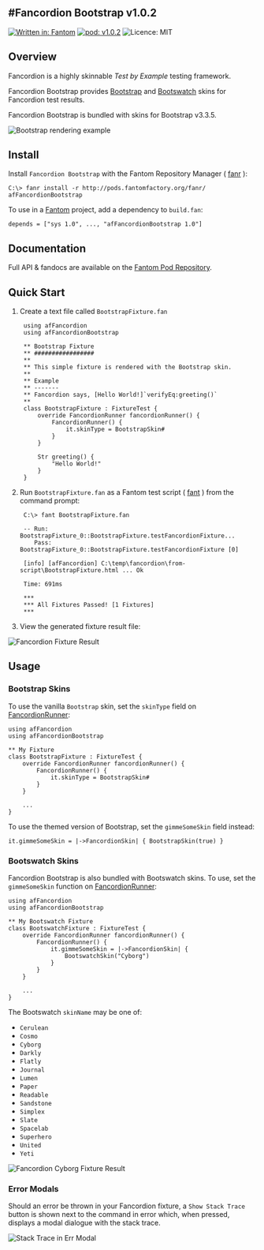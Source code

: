 #Fancordion Bootstrap v1.0.2
---
[![Written in: Fantom](http://img.shields.io/badge/written%20in-Fantom-lightgray.svg)](http://fantom.org/)
[![pod: v1.0.2](http://img.shields.io/badge/pod-v1.0.2-yellow.svg)](http://www.fantomfactory.org/pods/afFancordionBootstrap)
![Licence: MIT](http://img.shields.io/badge/licence-MIT-blue.svg)

## Overview

Fancordion is a highly skinnable *Test by Example* testing framework.

Fancordion Bootstrap provides [Bootstrap](http://getbootstrap.com/) and [Bootswatch](https://bootswatch.com/) skins for Fancordion test results.

Fancordion Bootstrap is bundled with skins for Bootstrap v3.3.5.

![Bootstrap rendering example](http://pods.fantomfactory.org/pods/afFancordionBootstrap/doc/fandoc:/afFancordionBootstrap/doc/bootstrapRenderingExample.png)

## Install

Install `Fancordion Bootstrap` with the Fantom Repository Manager ( [fanr](http://fantom.org/doc/docFanr/Tool.html#install) ):

    C:\> fanr install -r http://pods.fantomfactory.org/fanr/ afFancordionBootstrap

To use in a [Fantom](http://fantom.org/) project, add a dependency to `build.fan`:

    depends = ["sys 1.0", ..., "afFancordionBootstrap 1.0"]

## Documentation

Full API & fandocs are available on the [Fantom Pod Repository](http://pods.fantomfactory.org/pods/afFancordionBootstrap/).

## Quick Start

1. Create a text file called `BootstrapFixture.fan`

        using afFancordion
        using afFancordionBootstrap
        
        ** Bootstrap Fixture
        ** #################
        **
        ** This simple fixture is rendered with the Bootstrap skin.
        **
        ** Example
        ** -------
        ** Fancordion says, [Hello World!]`verifyEq:greeting()`
        **
        class BootstrapFixture : FixtureTest {
            override FancordionRunner fancordionRunner() {
                FancordionRunner() {
                    it.skinType = BootstrapSkin#
                }
            }
        
            Str greeting() {
                "Hello World!"
            }
        }


2. Run `BootstrapFixture.fan` as a Fantom test script ( [fant](http://fantom.org/doc/docTools/Fant.html) ) from the command prompt:

        C:\> fant BootstrapFixture.fan
        
        -- Run:  BootstrapFixture_0::BootstrapFixture.testFancordionFixture...
           Pass: BootstrapFixture_0::BootstrapFixture.testFancordionFixture [0]
        
        [info] [afFancordion] C:\temp\fancordion\from-script\BootstrapFixture.html ... Ok
        
        Time: 691ms
        
        ***
        *** All Fixtures Passed! [1 Fixtures]
        ***


3. View the generated fixture result file:

  ![Fancordion Fixture Result](http://pods.fantomfactory.org/pods/afFancordionBootstrap/doc/bootstrapFixture.png)



## Usage

### Bootstrap Skins

To use the vanilla `Bootstrap` skin, set the `skinType` field on [FancordionRunner](http://pods.fantomfactory.org/pods/afFancordion/api/FancordionRunner):

    using afFancordion
    using afFancordionBootstrap
    
    ** My Fixture
    class BootstrapFixture : FixtureTest {
        override FancordionRunner fancordionRunner() {
            FancordionRunner() {
                it.skinType = BootstrapSkin#
            }
        }
    
        ...
    }

To use the themed version of Bootstrap, set the `gimmeSomeSkin` field instead:

    it.gimmeSomeSkin = |->FancordionSkin| { BootstrapSkin(true) }

### Bootswatch Skins

Fancordion Bootstrap is also bundled with Bootswatch skins. To use, set the `gimmeSomeSkin` function on [FancordionRunner](http://pods.fantomfactory.org/pods/afFancordion/api/FancordionRunner):

    using afFancordion
    using afFancordionBootstrap
    
    ** My Bootswatch Fixture
    class BootswatchFixture : FixtureTest {
        override FancordionRunner fancordionRunner() {
            FancordionRunner() {
                it.gimmeSomeSkin = |->FancordionSkin| {
                    BootswatchSkin("Cyborg")
                }
            }
        }
    
        ...
    }

The Bootswatch `skinName` may be one of:

- `Cerulean`
- `Cosmo`
- `Cyborg`
- `Darkly`
- `Flatly`
- `Journal`
- `Lumen`
- `Paper`
- `Readable`
- `Sandstone`
- `Simplex`
- `Slate`
- `Spacelab`
- `Superhero`
- `United`
- `Yeti`

![Fancordion Cyborg Fixture Result](http://pods.fantomfactory.org/pods/afFancordionBootstrap/doc/cyborgFixture.png)

### Error Modals

Should an error be thrown in your Fancordion fixture, a `Show Stack Trace` button is shown next to the command in error which, when pressed, displays a modal dialogue with the stack trace.

![Stack Trace in Err Modal](http://pods.fantomfactory.org/pods/afFancordionBootstrap/doc/errModal.png)

